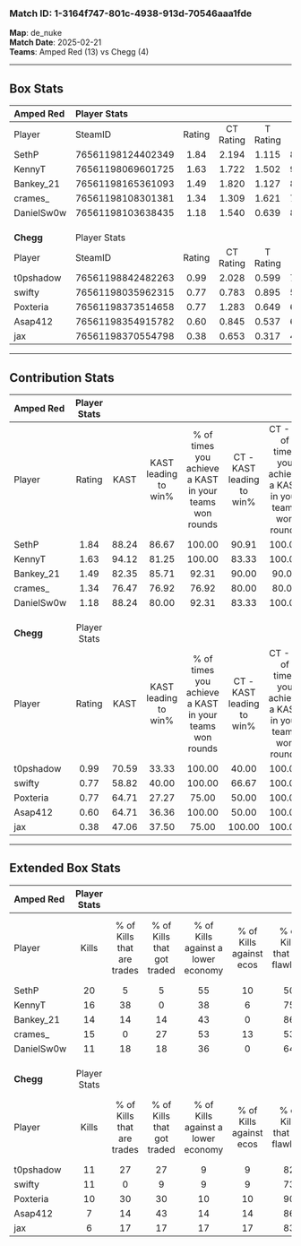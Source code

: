 ### Match ID: 1-3164f747-801c-4938-913d-70546aaa1fde  
**Map**: de_nuke  
**Match Date**: 2025-02-21  
**Teams**: Amped Red (13) vs Chegg (4)  

---  

## Box Stats  

| **Amped Red** | Player Stats      |        |           |          |       |       |       |         |        |      |     |
| :- | :- | :-: | :-: | :-: | :-: | :-: | :-: | :-: | :-: | :-: | :-: |
| Player        | SteamID           | Rating | CT Rating | T Rating | KAST  |  ADR  | Kills | Assists | Deaths | K/D  | HS% |
| SethP         | 76561198124402349 |  1.84  |   2.194   |  1.115   | 88.24 | 102.8 |  20   |    2    |   7    | 2.86 | 35  |
| KennyT        | 76561198069601725 |  1.63  |   1.722   |  1.502   | 94.12 | 82.9  |  16   |    3    |   7    | 2.29 | 31  |
| Bankey_21     | 76561198165361093 |  1.49  |   1.820   |  1.127   | 82.35 | 101.5 |  14   |    7    |   8    | 1.75 | 42  |
| crames_       | 76561198108301381 |  1.34  |   1.309   |  1.621   | 76.47 | 96.4  |  15   |    4    |   12   | 1.25 | 33  |
| DanielSw0w    | 76561198103638435 |  1.18  |   1.540   |  0.639   | 88.24 | 65.1  |  11   |    9    |   11   | 1.00 | 45  |
|               |                   |        |           |          |       |       |       |         |        |      |     |
|               |                   |        |           |          |       |       |       |         |        |      |     |
|               |                   |        |           |          |       |       |       |         |        |      |     |
| **Chegg**     | Player Stats      |        |           |          |       |       |       |         |        |      |     |
| Player        | SteamID           | Rating | CT Rating | T Rating | KAST  |  ADR  | Kills | Assists | Deaths | K/D  | HS% |
| t0pshadow     | 76561198842482263 |  0.99  |   2.028   |  0.599   | 70.59 | 85.9  |  11   |    8    |   15   | 0.73 | 45  |
| swifty        | 76561198035962315 |  0.77  |   0.783   |  0.895   | 58.82 | 53.3  |  11   |    3    |   15   | 0.73 | 45  |
| Poxteria      | 76561198373514658 |  0.77  |   1.283   |  0.649   | 64.71 | 68.4  |  10   |    2    |   16   | 0.63 | 20  |
| Asap412       | 76561198354915782 |  0.60  |   0.845   |  0.537   | 64.71 | 47.5  |   7   |    4    |   15   | 0.47 | 71  |
| jax           | 76561198370554798 |  0.38  |   0.653   |  0.317   | 47.06 | 43.3  |   6   |    1    |   15   | 0.40 | 83  |
---  

## Contribution Stats  

| **Amped Red** | Player Stats |       |                      |                                                        |                           |                                                             |                          |                                                            |
| :- | :-: | :-: | :-: | :-: | :-: | :-: | :-: | :-: |
| Player        |    Rating    | KAST  | KAST leading to win% | % of times you achieve a KAST in your teams won rounds | CT - KAST leading to win% | CT - % of times you achieve a KAST in your teams won rounds | T - KAST leading to win% | T - % of times you achieve a KAST in your teams won rounds |
| SethP         |     1.84     | 88.24 |        86.67         |                         100.00                         |           90.91           |                           100.00                            |          75.00           |                           100.00                           |
| KennyT        |     1.63     | 94.12 |        81.25         |                         100.00                         |           83.33           |                           100.00                            |          75.00           |                           100.00                           |
| Bankey_21     |     1.49     | 82.35 |        85.71         |                         92.31                          |           90.00           |                            90.00                            |          75.00           |                           100.00                           |
| crames_       |     1.34     | 76.47 |        76.92         |                         76.92                          |           80.00           |                            80.00                            |          66.67           |                           66.67                            |
| DanielSw0w    |     1.18     | 88.24 |        80.00         |                         92.31                          |           83.33           |                           100.00                            |          66.67           |                           66.67                            |
|               |              |       |                      |                                                        |                           |                                                             |                          |                                                            |
|               |              |       |                      |                                                        |                           |                                                             |                          |                                                            |
|               |              |       |                      |                                                        |                           |                                                             |                          |                                                            |
| **Chegg**     | Player Stats |       |                      |                                                        |                           |                                                             |                          |                                                            |
| Player        |    Rating    | KAST  | KAST leading to win% | % of times you achieve a KAST in your teams won rounds | CT - KAST leading to win% | CT - % of times you achieve a KAST in your teams won rounds | T - KAST leading to win% | T - % of times you achieve a KAST in your teams won rounds |
| t0pshadow     |     0.99     | 70.59 |        33.33         |                         100.00                         |           40.00           |                           100.00                            |          28.57           |                           100.00                           |
| swifty        |     0.77     | 58.82 |        40.00         |                         100.00                         |           66.67           |                           100.00                            |          28.57           |                           100.00                           |
| Poxteria      |     0.77     | 64.71 |        27.27         |                         75.00                          |           50.00           |                           100.00                            |          14.29           |                           50.00                            |
| Asap412       |     0.60     | 64.71 |        36.36         |                         100.00                         |           50.00           |                           100.00                            |          28.57           |                           100.00                           |
| jax           |     0.38     | 47.06 |        37.50         |                         75.00                          |          100.00           |                           100.00                            |          16.67           |                           50.00                            |
---  

## Extended Box Stats  

| **Amped Red** | Player Stats |                            |                            |                                    |                         |                              |                                 |        |                             |                                     |                          |                               |                            |
| :- | :-: | :-: | :-: | :-: | :-: | :-: | :-: | :-: | :-: | :-: | :-: | :-: | :-: |
| Player        |    Kills     | % of Kills that are trades | % of Kills that got traded | % of Kills against a lower economy | % of Kills against ecos | % of Kills that are flawless | % of Kills that are close duels | Deaths | % of Deaths that get traded | % of Deaths against a lower economy | % of Deaths against ecos | % of Deaths that are flawless | % of Deaths that are close |
| SethP         |      20      |             5              |             5              |                 55                 |           10            |              50              |                0                |   7    |             14              |                 43                  |            0             |              57               |             0              |
| KennyT        |      16      |             38             |             0              |                 38                 |            6            |              75              |                0                |   7    |             14              |                 43                  |            0             |              86               |             0              |
| Bankey_21     |      14      |             14             |             14             |                 43                 |            0            |              86              |                0                |   8    |             50              |                 50                  |            13            |              100              |             0              |
| crames_       |      15      |             0              |             27             |                 53                 |           13            |              53              |                7                |   12   |             17              |                 50                  |            0             |              83               |             0              |
| DanielSw0w    |      11      |             18             |             18             |                 36                 |            0            |              64              |                0                |   11   |             27              |                 55                  |            9             |              82               |             0              |
|               |              |                            |                            |                                    |                         |                              |                                 |        |                             |                                     |                          |                               |                            |
|               |              |                            |                            |                                    |                         |                              |                                 |        |                             |                                     |                          |                               |                            |
|               |              |                            |                            |                                    |                         |                              |                                 |        |                             |                                     |                          |                               |                            |
| **Chegg**     | Player Stats |                            |                            |                                    |                         |                              |                                 |        |                             |                                     |                          |                               |                            |
| Player        |    Kills     | % of Kills that are trades | % of Kills that got traded | % of Kills against a lower economy | % of Kills against ecos | % of Kills that are flawless | % of Kills that are close duels | Deaths | % of Deaths that get traded | % of Deaths against a lower economy | % of Deaths against ecos | % of Deaths that are flawless | % of Deaths that are close |
| t0pshadow     |      11      |             27             |             27             |                 9                  |            9            |              82              |                0                |   15   |              7              |                  7                  |            7             |              47               |             0              |
| swifty        |      11      |             0              |             9              |                 9                  |            9            |              73              |                0                |   15   |             20              |                  7                  |            7             |              60               |             0              |
| Poxteria      |      10      |             30             |             30             |                 10                 |           10            |              90              |                0                |   16   |             13              |                  6                  |            6             |              75               |             6              |
| Asap412       |      7       |             14             |             43             |                 14                 |           14            |              86              |                0                |   15   |              7              |                  0                  |            0             |              73               |             0              |
| jax           |      6       |             17             |             17             |                 17                 |           17            |              83              |                0                |   15   |             13              |                 13                  |            7             |              73               |             0              |
